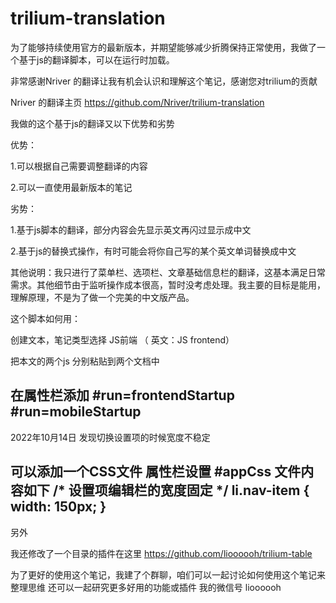 # trilium-translation

为了能够持续使用官方的最新版本，并期望能够减少折腾保持正常使用，我做了一个基于js的翻译脚本，可以在运行时加载。

非常感谢Nriver 的翻译让我有机会认识和理解这个笔记，感谢您对trilium的贡献


Nriver 的翻译主页  https://github.com/Nriver/trilium-translation

我做的这个基于js的翻译又以下优势和劣势

优势：

1.可以根据自己需要调整翻译的内容

2.可以一直使用最新版本的笔记



劣势：

1.基于js脚本的翻译，部分内容会先显示英文再闪过显示成中文

2.基于js的替换式操作，有时可能会将你自己写的某个英文单词替换成中文



其他说明：我只进行了菜单栏、选项栏、文章基础信息栏的翻译，这基本满足日常需求。其他细节由于监听操作成本很高，暂时没考虑处理。我主要的目标是能用，理解原理，不是为了做一个完美的中文版产品。



这个脚本如何用：

创建文本，笔记类型选择 JS前端 （ 英文：JS frontend） 

把本文的两个js 分别粘贴到两个文档中

在属性栏添加    #run=frontendStartup #run=mobileStartup 
-------------------------------------
2022年10月14日
发现切换设置项的时候宽度不稳定


可以添加一个CSS文件  属性栏设置  #appCss 文件内容如下
/* 设置项编辑栏的宽度固定  */
li.nav-item {
    width: 150px;
}
--------------------------------

另外

我还修改了一个目录的插件在这里
https://github.com/lioooooh/trilium-table


为了更好的使用这个笔记，我建了个群聊，咱们可以一起讨论如何使用这个笔记来整理思维
还可以一起研究更多好用的功能或插件
我的微信号  lioooooh





